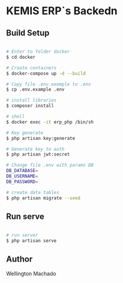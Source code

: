 # KEMIS ERP`s Backedn

## Build Setup

```bash

# Enter to folder docker
$ cd docker

# Create containers
$ docker-compose up -d --build

# Copy file .env.exemple to .env
$ cp .env.example .env

# install libraries
$ composer install

# shell
$ docker exec -it erp_php /bin/sh

# Key generate
$ php artisan key:generate

# Generate key to auth
$ php artisan jwt:secret

# Change file .env with params DB
DB_DATABASE=
DB_USERNAME=
DB_PASSWORD=

# create data tables
$ php artisan migrate --seed

```

## Run serve

```bash

# run server
$ php artisan serve

```

## Author

Wellington Machado
